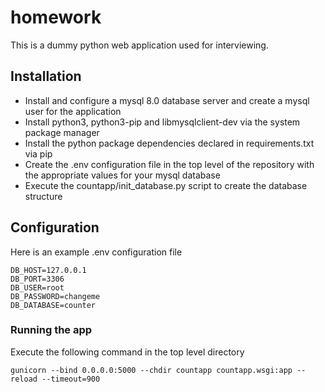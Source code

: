 # homework
This is a dummy python web application used for interviewing.

## Installation
- Install and configure a mysql 8.0 database server and create a mysql user for the application
- Install python3, python3-pip and libmysqlclient-dev via the system package manager
- Install the python package dependencies declared in requirements.txt via pip
- Create the .env configuration file in the top level of the repository with the appropriate values for your mysql database
- Execute the countapp/init_database.py script to create the database structure

## Configuration
Here is an example .env configuration file
```
DB_HOST=127.0.0.1
DB_PORT=3306
DB_USER=root
DB_PASSWORD=changeme
DB_DATABASE=counter
```

### Running the app
Execute the following command in the top level directory
```
gunicorn --bind 0.0.0.0:5000 --chdir countapp countapp.wsgi:app --reload --timeout=900
```

